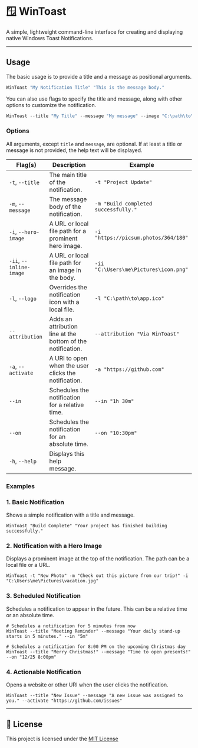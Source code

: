 # 🪟 WinToast

A simple, lightweight command-line interface for creating and displaying native Windows Toast Notifications.

---

## Usage

The basic usage is to provide a title and a message as positional arguments.

```powershell
WinToast "My Notification Title" "This is the message body."
```

You can also use flags to specify the title and message, along with other options to customize the notification.

```powershell
WinToast --title "My Title" --message "My message" --image "C:\path\to\image.png" --activate "https://github.com"
```

### Options

All arguments, except `title` and `message`, are optional. If at least a title or message is not provided, the help text will be displayed.

| Flag(s)                 | Description                                                 | Example                               |
| ----------------------- | ----------------------------------------------------------- | ------------------------------------- |
| `-t`, `--title`         | The main title of the notification.                         | `-t "Project Update"`                 |
| `-m`, `--message`       | The message body of the notification.                       | `-m "Build completed successfully."`  |
| `-i`, `--hero-image`    | A URL or local file path for a prominent hero image.        | `-i "https://picsum.photos/364/180"`  |
| `-ii`, `--inline-image` | A URL or local file path for an image in the body.          | `-ii "C:\Users\me\Pictures\icon.png"` |
| `-l`, `--logo`          | Overrides the notification icon with a local file.          | `-l "C:\path\to\app.ico"`             |
| `--attribution`         | Adds an attribution line at the bottom of the notification. | `--attribution "Via WinToast"`        |
| `-a`, `--activate`      | A URI to open when the user clicks the notification.        | `-a "https://github.com"`             |
| `--in`                  | Schedules the notification for a relative time.             | `--in "1h 30m"`                       |
| `--on`                  | Schedules the notification for an absolute time.            | `--on "10:30pm"`                      |
| `-h`, `--help`          | Displays this help message.                                 |                                       |

### Examples

### 1. Basic Notification

Shows a simple notification with a title and message.

```shell
WinToast "Build Complete" "Your project has finished building successfully."
```

### 2. Notification with a Hero Image

Displays a prominent image at the top of the notification. The path can be a local file or a URL.

```shell
WinToast -t "New Photo" -m "Check out this picture from our trip!" -i "C:\Users\me\Pictures\vacation.jpg"
```

### 3. Scheduled Notification

Schedules a notification to appear in the future. This can be a relative time or an absolute time.

```shell
# Schedules a notification for 5 minutes from now
WinToast --title "Meeting Reminder" --message "Your daily stand-up starts in 5 minutes." --in "5m"

# Schedules a notification for 8:00 PM on the upcoming Christmas day
WinToast --title "Merry Christmas!" --message "Time to open presents!" --on "12/25 8:00pm"
```

### 4. Actionable Notification

Opens a website or other URI when the user clicks the notification.

```shell
WinToast --title "New Issue" --message "A new issue was assigned to you." --activate "https://github.com/issues"
```

---

## 📄 License

This project is licensed under the [MIT License](./LICENSE)
